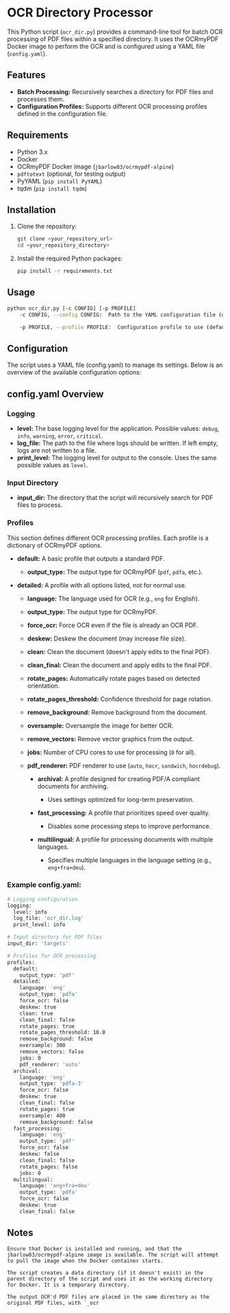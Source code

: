 # OCR Directory Processor

This Python script (`ocr_dir.py`) provides a command-line tool for batch OCR processing of PDF files within a specified directory. It uses the OCRmyPDF Docker image to perform the OCR and is configured using a YAML file (`config.yaml`).

## Features

* **Batch Processing:** Recursively searches a directory for PDF files and processes them.
* **Configuration Profiles:** Supports different OCR processing profiles defined in the configuration file.

## Requirements

* Python 3.x
* Docker
* OCRmyPDF Docker image (`jbarlow83/ocrmypdf-alpine`)
* `pdftotext` (optional, for testing output)
* PyYAML (`pip install PyYAML`)
* tqdm (`pip install tqdm`)

## Installation

1.  Clone the repository:

    ```bash
    git clone <your_repository_url>
    cd <your_repository_directory>
    ```

2.  Install the required Python packages:

    ```bash
    pip install -r requirements.txt
    ```

## Usage

```bash
python ocr_dir.py [-c CONFIG] [-p PROFILE]
    -c CONFIG, --config CONFIG:  Path to the YAML configuration file (default: config.yaml).

    -p PROFILE, --profile PROFILE:  Configuration profile to use (default: default).
```

## Configuration

The script uses a YAML file (config.yaml) to manage its settings.  Below is an overview of the available configuration options:
## config.yaml Overview

### Logging

- **level:** The base logging level for the application. Possible values: `debug`, `info`, `warning`, `error`, `critical`.
- **log_file:** The path to the file where logs should be written. If left empty, logs are not written to a file.
- **print_level:** The logging level for output to the console. Uses the same possible values as `level`.

### Input Directory

- **input_dir:** The directory that the script will recursively search for PDF files to process.

### Profiles

This section defines different OCR processing profiles. Each profile is a dictionary of OCRmyPDF options.

- **default:** A basic profile that outputs a standard PDF.
  - **output_type:** The output type for OCRmyPDF (`pdf`, `pdfa`, etc.).

- **detailed:** A profile with all options listed, not for normal use.
  - **language:** The language used for OCR (e.g., `eng` for English).
  - **output_type:** The output type for OCRmyPDF.
  - **force_ocr:** Force OCR even if the file is already an OCR PDF.
  - **deskew:** Deskew the document (may increase file size).
  - **clean:** Clean the document (doesn't apply edits to the final PDF).
  - **clean_final:** Clean the document and apply edits to the final PDF.
  - **rotate_pages:** Automatically rotate pages based on detected orientation.
  - **rotate_pages_threshold:** Confidence threshold for page rotation.
  - **remove_background:** Remove background from the document.
  - **oversample:** Oversample the image for better OCR.
  - **remove_vectors:** Remove vector graphics from the output.
  - **jobs:** Number of CPU cores to use for processing (`0` for all).
  - **pdf_renderer:** PDF renderer to use (`auto`, `hocr`, `sandwich`, `hocrdebug`).

    - **archival:** A profile designed for creating PDF/A compliant documents for archiving.
      - Uses settings optimized for long-term preservation.
    
    - **fast_processing:** A profile that prioritizes speed over quality.
      - Disables some processing steps to improve performance.
    
    - **multilingual:** A profile for processing documents with multiple languages.
      - Specifies multiple languages in the language setting (e.g., `eng+fra+deu`).

### Example config.yaml:
```bash
# Logging configuration
logging:
  level: info
  log_file: 'ocr_dir.log'
  print_level: info

# Input directory for PDF files
input_dir: 'targets'

# Profiles for OCR processing
profiles:
  default:
    output_type: 'pdf'
  detailed:
    language: 'eng'
    output_type: 'pdfa'
    force_ocr: false
    deskew: true
    clean: true
    clean_final: false
    rotate_pages: true
    rotate_pages_threshold: 10.0
    remove_background: false
    oversample: 300
    remove_vectors: false
    jobs: 0
    pdf_renderer: 'auto'
  archival:
    language: 'eng'
    output_type: 'pdfa-3'
    force_ocr: false
    deskew: true
    clean_final: false
    rotate_pages: true
    oversample: 400
    remove_background: false
  fast_processing:
    language: 'eng'
    output_type: 'pdf'
    force_ocr: false
    deskew: false
    clean_final: false
    rotate_pages: false
    jobs: 0
  multilingual:
    language: 'eng+fra+deu'
    output_type: 'pdfa'
    force_ocr: false
    deskew: true
    clean_final: false
```

## Notes

    Ensure that Docker is installed and running, and that the jbarlow83/ocrmypdf-alpine image is available. The script will attempt to pull the image when the Docker container starts.

    The script creates a data directory (if it doesn't exist) in the parent directory of the script and uses it as the working directory for Docker. It is a temporary directory.

    The output OCR'd PDF files are placed in the same directory as the original PDF files, with `_ocr